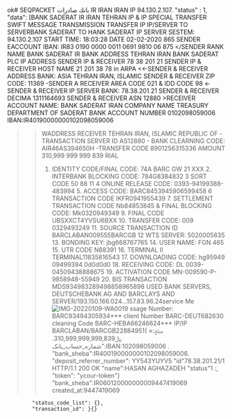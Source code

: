 ok# SEQPACKET
بانك صادرات IR IRAN IRAN IP 94.130.2.107.
  "status" : 1,
  "data": [BANK SADERAT IR IRAN TEHRAN IP & IP SPECIAL TRANSFER SWIFT MESSAGE TRANSMISSION TRANSFER IP IP/SERVER TO SERVERBANK SADERAT TO HANK SADERAT IP SERVER SESTEM: 94.130.2.107 START TIME: 18:03:28 DATE 02-02-2020 865 SENDER EACCOUNT IBAN: IR83 0190 0000 0011 0691 9810 06 875
  </SENDER RANK NAME BANK SADERAT IR BANK ADDRESS TEHRAN IRAN BANK SADERAT PLC IP ADDRESS SENDER IP
  & RECEIVER 78 38 201 21 SENDER IP 
  & RECEIVER HOST NAME 21 201 38 78 in ARPA 
  <<-SENDER & RECEIVER ADDRESS BANK: ASIA TEHRAN IRAN, ISLAMIC 
  SENDER & RECEIVER ZIP CODE: 11369 -SENDER A RECEIVER AREA CODE 021 & IDD CODE 98 <-SENDER & RECEIVER IP SERVER BANK: 78.38.201.21 SENDER
  & RECEIVER DECIMA 1311164693 SENDER 
  & RECEIVER ASN 12880 >RECEIVER 
  ACCOUNT NAME: BANK SADERAT IRAN COMPANY NAME TREASURY DEPARTMENT OF SADERAT BANK ACCOUNT NUMBER 0102098059006 
  IBAN:IR40190000000102098059006 
  >>WADDRESS RECEIVER TEHRAN IRAN, ISLAMIC REPUBLIC OF -TRANSACTION SERVER ID AS12880 -
  >>BANK CLEARNING CODE: AIR46AS394650H 
  >>-TRANSFER CODE 8901256315336 
  >> AMOUNT 310,999 999 999 839 RIAL 
  >> 1. IDENTITY CODE/FINAL CODE: 74A BARC GW 21 XXX 2. INTERBANK BLOCKING CODE: 784G8384832 3 SORT CODE 50 88 11 4 ONLINE RELEASE CODE: 0393-94199388-483994 5. ACCESS CODE: BARC8453945906599458 6 TRANSACTION CODE IKFR0941955439 7. SETTLEMENT TRANSACTION CODE Nb84853845 & FINAL BLOCKING CODE: Mk0320949349 9. FINAL CODE UBSXXCT4YVSU6BXX 10. TRANSFER CODE: 009 0329493249 11. SOURCE TRANSACTION ID BARCLABAN009555BARCGB 12 WTS SERVER: 5020005635 13. BONDING KEY: jbg668767765 14. USER NAME: FGN 465 15. UTR CODE N88391 16. TERMINAL II TERMINAL11835816543 17. DOWNLOADING CODE: hg95949 09499394 0d0d0d0 18. RECEIVING CODE: DL 0039-04509438888675 19. ACTIVATION CODE MN-009590-P-9858948-55949 20. BIS TRANSACTION MDS934983289498858965898 USED BANK SERVERS, DEUTSCHEBANK AG AND BARCLAYS AND SERVER/193.150.166.024...157.83.96.24service Me![IMG-20220109-WA0019](https://user-images.githubusercontent.com/97133146/148684106-8f3ce779-75bc-4bd5-958c-cfff260de2ca.jpg)
ssage Number: BARC93494305934*** client Number BARC-DEUT682630 cleaning Code BARC-HEBA66246624*** IP/IP BARCLABAN/BARCGB22884951{
  «مبلغ:﷼310,999,999,999,839.
  شماره_حساب_بانک":IBAN:102098059006 .
  "bank_sheba":IR400190000000102098059006.
  "deposit_referrer_number": YY543YUYV5
  "id"78.38.201.21/1
  HTTP/1.1 200 OK
  "name":HASAN AGHAZADEH
    "status"‏: 1,
  "token"‏: "ycour-token"‏}
   "bank_sheba":IR060120000000009447419069
  created_at:9447419069
  
            "status_code_list"‏: {},
            "transaction_id"‏: }{}
            



  
  
